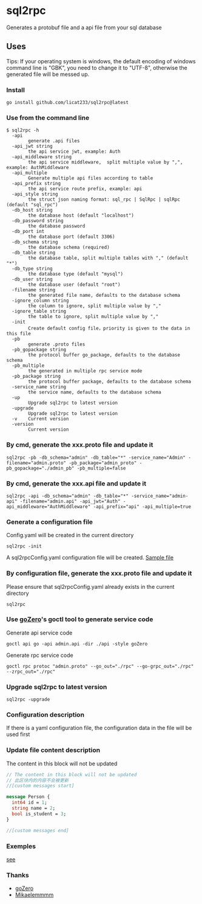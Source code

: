 <!--
 * @Author: licat
 * @Date: 2023-02-06 14:26:42
 * @LastEditors: licat
 * @LastEditTime: 2023-02-17 09:54:42
 * @Description: licat233@gmail.com
-->

# sql2rpc

Generates a protobuf file and a api file from your sql database

## Uses

Tips:  If your operating system is windows, the default encoding of windows command line is "GBK", you need to change it to "UTF-8", otherwise the generated file will be messed up.

### Install

```shell
go install github.com/licat233/sql2rpc@latest
```

### Use from the command line

```text
$ sql2rpc -h
  -api
        generate .api files
  -api_jwt string
        the api service jwt, example: Auth
  -api_middleware string
        the api service middleware,  split multiple value by ",", example: AuthMiddleware
  -api_multiple
        Generate multiple api files according to table
  -api_prefix string
        the api service route prefix, example: api
  -api_style string
        the struct json naming format: sql_rpc | SqlRpc | sqlRpc  (default "sql_rpc")
  -db_host string
        the database host (default "localhost")
  -db_password string
        the database password
  -db_port int
        the database port (default 3306)
  -db_schema string
        the database schema (required)
  -db_table string
        the database table, split multiple tables with "," (default "*")
  -db_type string
        the database type (default "mysql")
  -db_user string
        the database user (default "root")
  -filename string
        the generated file name, defaults to the database schema
  -ignore_column string
        the column to ignore, split multiple value by ","
  -ignore_table string
        the table to ignore, split multiple value by ","
  -init
        Create default config file，priority is given to the data in this file
  -pb
        generate .proto files
  -pb_gopackage string
        the protocol buffer go_package, defaults to the database schema
  -pb_multiple
        the generated in multiple rpc service mode
  -pb_package string
        the protocol buffer package, defaults to the database schema
  -service_name string
        the service name, defaults to the database schema
  -up
        Upgrade sql2rpc to latest version
  -upgrade
        Upgrade sql2rpc to latest version
  -v    Current version
  -version
        Current version
```

### By cmd, generate the xxx.proto file and update it

```shell
sql2rpc -pb -db_schema="admin" -db_table="*" -service_name="Admin" -filename="admin.proto" -pb_package="admin_proto" -pb_gopackage="./admin_pb" -pb_multiple=false
```

### By cmd, generate the xxx.api file and update it

```shell
sql2rpc -api -db_schema="admin" -db_table="*" -service_name="admin-api" -filename="admin.api" -api_jwt="Auth" -api_middleware="AuthMiddleware" -api_prefix="api" -api_multiple=true
```

### Generate a configuration file

Config.yaml will be created in the current directory

```shell
sql2rpc -init
```

A sql2rpcConfig.yaml configuration file will be created. [Sample file](./exemples/sql2rpcConfig.yaml)

### By configuration file, generate the xxx.proto file and update it

Please ensure that sql2rpcConfig.yaml already exists in the current directory

```shell
sql2rpc
```

### Use [goZero](https://github.com/zeromicro/go-zero)'s goctl tool to generate service code

Generate api service code

```shell
goctl api go -api admin.api -dir ./api -style goZero
```

Generate rpc service code

```shell
goctl rpc protoc "admin.proto" --go_out="./rpc" --go-grpc_out="./rpc" --zrpc_out="./rpc"
```

### Upgrade sql2rpc to latest version

```shell
sql2rpc -upgrade
```

### Configuration description

If there is a yaml configuration file, the configuration data in the file will be used first

### Update file content description

The content in this block will not be updated

```protobuf
// The content in this block will not be updated
// 此区块内的内容不会被更新
//[custom messages start]

message Person {
  int64 id = 1;
  string name = 2;
  bool is_student = 3;
}

//[custom messages end]
```

### Exemples

[see](./exemples/)

### Thanks

+ [goZero](https://github.com/zeromicro/go-zero)
+ [Mikaelemmmm](https://github.com/Mikaelemmmm/sql2pb)
